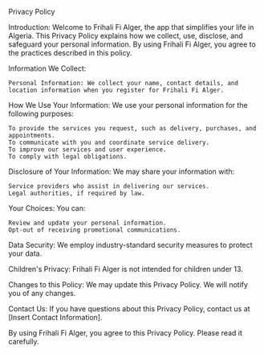 Privacy Policy

Introduction:
Welcome to Frihali Fi Alger, the app that simplifies your life in Algeria. This Privacy Policy explains how we collect, use, disclose, and safeguard your personal information. By using Frihali Fi Alger, you agree to the practices described in this policy.

Information We Collect:

    Personal Information: We collect your name, contact details, and location information when you register for Frihali Fi Alger.

How We Use Your Information:
We use your personal information for the following purposes:

    To provide the services you request, such as delivery, purchases, and appointments.
    To communicate with you and coordinate service delivery.
    To improve our services and user experience.
    To comply with legal obligations.

Disclosure of Your Information:
We may share your information with:

    Service providers who assist in delivering our services.
    Legal authorities, if required by law.

Your Choices:
You can:

    Review and update your personal information.
    Opt-out of receiving promotional communications.

Data Security:
We employ industry-standard security measures to protect your data.

Children's Privacy:
Frihali Fi Alger is not intended for children under 13.

Changes to this Policy:
We may update this Privacy Policy. We will notify you of any changes.

Contact Us:
If you have questions about this Privacy Policy, contact us at [Insert Contact Information].

By using Frihali Fi Alger, you agree to this Privacy Policy. Please read it carefully.
